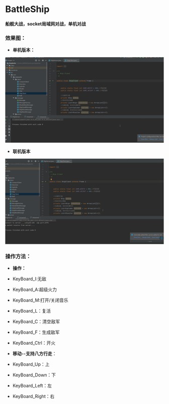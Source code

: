# BattleShip
**船舰大战，socket局域网对战，单机对战**

### 效果图：

- **单机版本：**

![](./pic/alone.gif)

- **联机版本**  
 
![](./pic/connect.gif)
  
### 操作方法：

- **操作：**
- KeyBoard_I:无敌
  
- KeyBoard_A:超级火力
  
- KeyBoard_M:打开/关闭音乐
  
- KeyBoard_L：复活
  
- KeyBoard_C：清空敌军
  
- KeyBoard_F：生成敌军
  
- KeyBoard_Ctrl：开火
  
- **移动--支持八方行走**：
- KeyBoard_Up：上
  
- KeyBoard_Down：下
  
- KeyBoard_Left：左
  
- KeyBoard_Right：右

